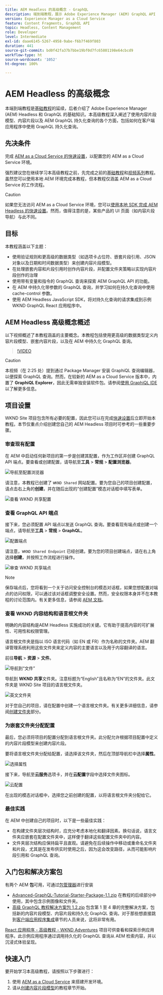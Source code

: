 ```yaml
---
title: AEM Headless 的高级概念 - GraphQL
description: 端到端教程，展示 Adobe Experience Manager (AEM) GraphQL API 的高级概念。
version: Experience Manager as a Cloud Service
feature: Content Fragments, GraphQL API
topic: Headless, Content Management
role: Developer
level: Intermediate
exl-id: daae6145-5267-4958-9abe-f6b7f469f803
duration: 441
source-git-commit: bd0f42fa37b7bbe19bf0d7fc65801198e64cbcd9
workflow-type: ht
source-wordcount: '1052'
ht-degree: 100%

---
```


# AEM Headless 的高级概念

本端到端教程是[基础教程](../multi-step/overview.md)的延续，后者介绍了 Adobe Experience Manager (AEM) Headless 和 GraphQL 的基础知识。本高级教程深入阐述了使用内容片段模型、内容片段以及 AEM GraphQL 持久化查询的各个方面，包括如何在客户端应用程序中使用 GraphQL 持久化查询。

## 先决条件

完成 [AEM as a Cloud Service 的快速设置](../quick-setup/cloud-service.md)，以配置您的 AEM as a Cloud Service 环境。

强烈建议您在继续学习本高级教程之前，先完成之前的[基础教程](../multi-step/overview.md)和[视频系列](../video-series/modeling-basics.md)教程。虽然您可以使用本地 AEM 环境完成本教程，但本教程仅涵盖 AEM as a Cloud Service 的工作流程。

>[!CAUTION]
>
>如果您无法访问 AEM as a Cloud Service 环境，您可以[使用本地 SDK 完成 AEM Headless 的快速设置](https://experienceleague.adobe.com/docs/experience-manager-learn/getting-started-with-aem-headless/graphql/quick-setup/local-sdk.html?lang=zh-Hans)。然而，值得注意的是，某些产品的 UI 页面（如内容片段导航）与此不同。



## 目标

本教程涵盖以下主题：

* 使用验证规则和更高级的数据类型（如选项卡占位符、嵌套片段引用、JSON 对象以及日期和时间数据类型）来创建内容片段模型。
* 在处理嵌套内容和片段引用时创作内容片段，并配置文件夹策略以实现内容片段创作的治理
* 使用带有变量和指令的 GraphQL 查询来探索 AEM GraphQL API 的功能。
* 在 AEM 中持久化带参数的 GraphQL 查询，并学习如何在持久化查询中使用 cache-control 参数。
* 使用 AEM Headless JavaScript SDK，将对持久化查询的请求集成到示例 WKND GraphQL React 应用程序中。

## AEM Headless 高级概念概述

以下视频概述了本教程涵盖的主要概念。本教程包括使用更高级的数据类型定义内容片段模型、嵌套内容片段，以及在 AEM 中持久化 GraphQL 查询。

>[!VIDEO](https://video.tv.adobe.com/v/340035?quality=12&learn=on)

>[!CAUTION]
>
>本视频（在 2:25 处）提到通过 Package Manager 安装 GraphiQL 查询编辑器，以便探索 GraphQL 查询。然而，在较新的 AEM as a Cloud Service 版本中，内置了 **GraphiQL Explorer**，因此无需单独安装软件包。请参阅[使用 GraphiQL IDE](https://experienceleague.adobe.com/docs/experience-manager-cloud-service/content/headless/graphql-api/graphiql-ide.html?lang=zh-Hans) 以了解更多信息。


## 项目设置

WKND Site 项目包含所有必要的配置，因此您可以在完成[快速设置](../quick-setup/cloud-service.md)后立即开始本教程。本节仅重点介绍创建您自己的 AEM Headless 项目时可参考的一些重要步骤。


### 审查现有配置

在 AEM 中启动任何新项目的第一步是创建其配置，作为工作区并创建 GraphQL API 端点。要查看或创建配置，请导航至&#x200B;**工具** > **常规** > **配置浏览器**。

![导航至配置浏览器](assets/overview/create-configuration.png)

请注意，本教程已创建了 `WKND Shared` 网站配置。要为您自己的项目创建配置，请点击右上角的&#x200B;**创建**，并在随后出现的“创建配置”模态对话框中填写表单。

![查看 WKND 共享配置](assets/overview/review-wknd-shared-configuration.png)

### 查看 GraphQL API 端点

接下来，您必须配置 API 端点以发送 GraphQL 查询。要查看现有端点或创建一个端点，请导航至&#x200B;**工具** > **常规** > **GraphQL**。

![配置端点](assets/overview/endpoints.png)

请注意，`WKND Shared Endpoint` 已经创建。要为您的项目创建端点，请在右上角选择&#x200B;**创建**，并按照工作流程进行操作。

![审查 WKND 共享端点](assets/overview/review-wknd-shared-endpoint.png)

>[!NOTE]
>
> 保存端点后，您将看到一个关于访问安全控制台的模态对话框，如果您想配置对端点的访问权限，可以通过该对话框调整安全设置。然而，安全权限本身并不在本教程的讨论范围内。有关更多信息，请参阅 [AEM 文档](https://experienceleague.adobe.com/docs/experience-manager-65/administering/security/security.html?lang=zh-Hans)。

### 查看 WKND 内容结构和语言根文件夹

明确的内容结构是AEM Headless 实施成功的关键。它有助于提高内容的可扩展性、可用性和权限管理。

语言根文件夹是指以 ISO 语言代码（如 EN 或 FR）作为名称的文件夹。AEM 翻译管理系统利用这些文件夹来定义内容的主要语言以及用于内容翻译的语言。

前往&#x200B;**导航** > **资源** > **文件**。

![导航到“文件”](assets/overview/files.png)

导航到 **WKND 共享**&#x200B;文件夹。注意标题为“English”且名称为“EN”的文件夹。此文件夹是 WKND Site 项目的语言根文件夹。

![英文文件夹](assets/overview/english.png)

对于您自己的项目，请在配置中创建一个语言根文件夹。有关更多详细信息，请参阅[创建文件夹](/help/headless-tutorial/graphql/advanced-graphql/author-content-fragments.md#create-folders)部分。

### 为嵌套文件夹分配配置

最后，您必须将项目的配置分配到语言根文件夹。此分配允许根据项目配置中定义的内容片段模型来创建内容片段。

要将语言根文件夹分配给配置，请选择该文件夹，然后在顶部导航栏中选择&#x200B;**属性**。

![选择属性](assets/overview/properties.png)

接下来，导航至&#x200B;**云服务**&#x200B;选项卡，并在&#x200B;**云配置**&#x200B;字段中选择文件夹图标。

![云配置](assets/overview/cloud-conf.png)

在出现的模态对话框中，选择您之前创建的配置，以将语言根文件夹分配给它。

### 最佳实践

在 AEM 中创建自己的项目时，以下是一些最佳实践：

* 在构建文件夹层次结构时，应充分考虑本地化和翻译因素。换句话说，语言文件夹应嵌套在配置文件夹中，这样便于翻译这些配置文件夹中的内容。
* 文件夹层次结构应保持扁平且直观。请避免在后续操作中移动或重命名文件夹和片段，尤其是在发布供实时使用之后，因为这会改变路径，从而可能影响片段引用和 GraphQL 查询。

## 入门包和解决方案包

有两个 AEM **包**&#x200B;可用，可通过[包管理器](/help/headless-tutorial/graphql/advanced-graphql/author-content-fragments.md#sample-content)进行安装

* [Advanced-GraphQL-Tutorial-Starter-Package-1.1.zip](/help/headless-tutorial/graphql/advanced-graphql/assets/tutorial-files/Advanced-GraphQL-Tutorial-Starter-Package-1.1.zip) 在教程的后续部分中使用，其中包含示例图像和文件夹。
* [高级 GraphQL 教程解决方案包 1.2.zip](/help/headless-tutorial/graphql/advanced-graphql/assets/tutorial-files/Advanced-GraphQL-Tutorial-Solution-Package-1.2.zip) 包含第 1 至 4 章的完整解决方案，包括新的内容片段模型、内容片段和持久化 GraphQL 查询。对于那些想直接跳到[客户端应用程序集成](/help/headless-tutorial/graphql/advanced-graphql/client-application-integration.md)章节的人员来说，这将非常有用。


[React 应用程序 - 高级教程 - WKND Adventures](https://github.com/adobe/aem-guides-wknd-graphql/blob/main/advanced-tutorial/README.md) 项目可供查看和探索示例应用程序。此示例应用程序通过调用持久化的 GraphQL 查询从 AEM 检索内容，并以沉浸式体验呈现。

## 快速入门

要开始学习本高级教程，请按照以下步骤进行：

1. 使用 [AEM as a Cloud Service](../quick-setup/cloud-service.md) 来搭建开发环境。
1. 请从[创建内容片段模型](/help/headless-tutorial/graphql/advanced-graphql/create-content-fragment-models.md)的教程章节开始。
